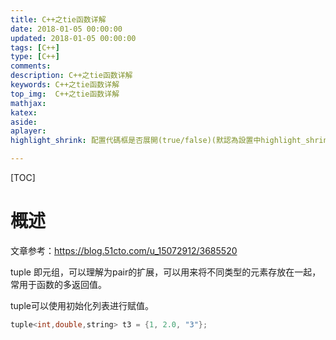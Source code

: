 ```yaml
---
title: C++之tie函数详解
date: 2018-01-05 00:00:00
updated: 2018-01-05 00:00:00
tags: [C++]
type: [C++]
comments:
description: C++之tie函数详解
keywords: C++之tie函数详解
top_img:  C++之tie函数详解
mathjax:
katex:
aside:
aplayer:
highlight_shrink: 配置代碼框是否展開(true/false)(默認為設置中highlight_shrink的配置)

---
```


[TOC]

# 概述

文章参考：https://blog.51cto.com/u_15072912/3685520

tuple 即元组，可以理解为pair的扩展，可以用来将不同类型的元素存放在一起，常用于函数的多返回值。

tuple可以使用初始化列表进行赋值。

```c++
tuple<int,double,string> t3 = {1, 2.0, "3"};
```

